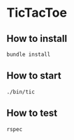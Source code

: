 # TicTacToe

## How to install
`bundle install`

## How to start
`./bin/tic`

## How to test
`rspec`
